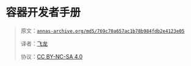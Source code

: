 # 容器开发者手册

> 原文：[`annas-archive.org/md5/769c70a657ac1b78b984fdb2e4123e05`](https://annas-archive.org/md5/769c70a657ac1b78b984fdb2e4123e05)
> 
> 译者：[飞龙](https://github.com/wizardforcel)
> 
> 协议：[CC BY-NC-SA 4.0](http://creativecommons.org/licenses/by-nc-sa/4.0/)